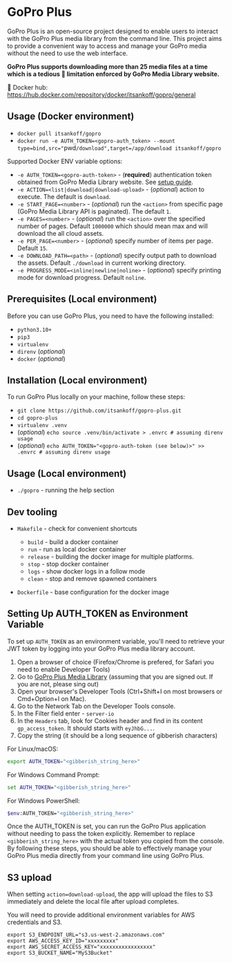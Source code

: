# GoPro Plus

GoPro Plus is an open-source project designed to enable users to interact with
the GoPro Plus media library from the command line. This project aims to provide
a convenient way to access and manage your GoPro media without the need
to use the web interface.

**GoPro Plus supports downloading more than 25 media files at a time which is a
tedious 🤦 limitation enforced by GoPro Media Library website.**

 🐳 Docker hub: https://hub.docker.com/repository/docker/itsankoff/gopro/general

## Usage (Docker environment)
* `docker pull itsankoff/gopro`
* `docker run -e AUTH_TOKEN=<gopro-auth_token> --mount type=bind,src="`pwd`/download",target=/app/download itsankoff/gopro`

Supported Docker ENV variable options:
* `-e AUTH_TOKEN=<gopro-auth-token>` - (**required**) authentication token
        obtained from GoPro Media Library website. See [setup guide](#setting-up-auth_token-as-environment-variable).
* `-e ACTION=<list|download|download-upload>` - (*optional*) action to execute. The default is `download`.
* `-e START_PAGE=<number>` - (*optional*) run the `<action>` from specific page
        (GoPro Media Library API is paginated). The default `1`.
* `-e PAGES=<number>` - (*optional*) run the `<action>` over the specified number of pages.
        Default `1000000` which should mean max and will download the all cloud assets.
* `-e PER_PAGE=<number>` - (*optional*) specify number of items per page. Default `15`.
* `-e DOWNLOAD_PATH=<path>` - (*optional*) specify output path to download the assets.
        Default `./download` in current working directory.
* `-e PROGRESS_MODE=<inline|newline|noline>` - (*optional*) specify printing mode
        for download progress. Default `noline`.


## Prerequisites (Local environment)

Before you can use GoPro Plus, you need to have the following installed:

* `python3.10+`
* `pip3`
* `virtualenv`
* `direnv` (*optional*)
* `docker` (*optional*)


## Installation (Local environment)

To run GoPro Plus locally on your machine, follow these steps:

* `git clone https://github.com/itsankoff/gopro-plus.git`
* `cd gopro-plus`
* `virtualenv .venv`
* (*optional*) `echo source .venv/bin/activate > .envrc # assuming direnv usage`
* (*optional*) `echo AUTH_TOKEN="<gopro-auth-token (see below)>" >> .envrc # assuming direnv usage`


## Usage (Local environment)
* `./gopro` - running the help section

## Dev tooling
* `Makefile` - check for convenient shortcuts
    * `build` - build a docker container
    * `run` - run as local docker container
    * `release` - building the docker image for multiple platforms.
    * `stop` - stop docker container
    * `logs` - show docker logs in a follow mode
    * `clean` - stop and remove spawned containers

* `Dockerfile` - base configuration for the docker image

## Setting Up AUTH_TOKEN as Environment Variable

To set up `AUTH_TOKEN` as an environment variable, you'll need to retrieve
your JWT token by logging into your GoPro Plus media library account.

1. Open a browser of choice (Firefox/Chrome is prefered, for Safari you need to enable Developer Tools)
2. Go to [GoPro Plus Media Library](https://plus.gopro.com/media-library/)  (assuming that you are signed out. If you are not, please sing out)
3. Open your browser's Developer Tools (Ctrl+Shift+I on most browsers or Cmd+Option+I on Mac).
4. Go to the Network Tab on the Developer Tools console.
5. In the Filter field enter - `server-io`
6. In the `Headers` tab, look for Cookies header and find in its content `gp_access_token`.
    It should starts with `eyJhbG...`.
7. Copy the string (it should be a long sequence of gibberish characters)

For Linux/macOS:
```sh
export AUTH_TOKEN="<gibberish_string_here>"
```

For Windows Command Prompt:
```cmd
set AUTH_TOKEN="<gibberish_string_here>"
```

For Windows PowerShell:
```sh
$env:AUTH_TOKEN="<gibberish_string_here>"
```

Once the AUTH_TOKEN is set, you can run the GoPro Plus application without needing to pass the token explicitly.
Remember to replace `<gibberish_string_here>` with the actual token you copied from the console.
By following these steps, you should be able to effectively manage your GoPro Plus media directly from your command line using GoPro Plus.

## S3 upload
When setting `action=download-upload`, the app will upload the files to S3 immediately and delete the local file after upload completes.  

You will need to provide additional environment variables for AWS credentials and S3.  

```
export S3_ENDPOINT_URL="s3.us-west-2.amazonaws.com"
export AWS_ACCESS_KEY_ID="xxxxxxxxx"
export AWS_SECRET_ACCESS_KEY="xxxxxxxxxxxxxxxxx"
export S3_BUCKET_NAME="MyS3Bucket"
```